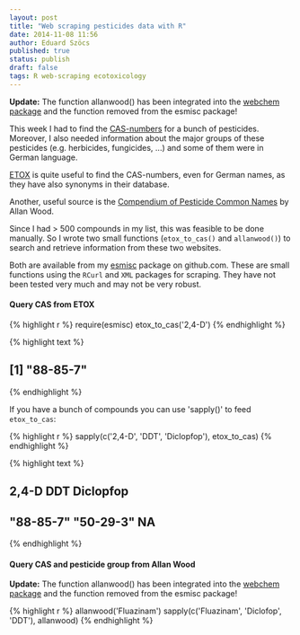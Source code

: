 ```yaml
---
layout: post
title: "Web scraping pesticides data with R"
date: 2014-11-08 11:56
author: Eduard Szöcs
published: true
status: publish
draft: false
tags: R web-scraping ecotoxicology
---
```

 


**Update:**
The function allanwood() has been integrated into the [webchem package](https://github.com/ropensci/webchem) and the function removed from the esmisc package!
 
 
This week I had to find the [CAS-numbers](http://en.wikipedia.org/wiki/CAS_Registry_Number) for a bunch of pesticides. 
Moreover, I also needed information about the major groups of these pesticides (e.g. herbicides, fungicides, ...) and some of them were in German language.
 
<!--more-->
 
[ETOX](http://webetox.uba.de/webETOX/index.do) is quite useful to find the CAS-numbers, even for German names, as they have also synonyms in their database.
 
Another, useful source is the [Compendium of Pesticide Common Names](http://www.alanwood.net/pesticides/index.html) by Allan Wood.
 
Since I had > 500 compounds in my list, this was feasible to be done manually. 
So I wrote two small functions (`etox_to_cas()` and `allanwood()`) to search and retrieve information from these two websites.
 
Both are available from my [esmisc](https://github.com/EDiLD/esmisc#cas-from-etox) package on github.com.
These are small functions using the `RCurl` and `XML` packages for scraping. 
They have not been tested very much and may not be very robust.
 
 
#### Query CAS from ETOX 

{% highlight r %}
require(esmisc)
etox_to_cas('2,4-D')
{% endhighlight %}



{% highlight text %}
## [1] "88-85-7"
{% endhighlight %}
 
If you have a bunch of compounds you can use 'sapply()' to feed `etox_to_cas`:

{% highlight r %}
sapply(c('2,4-D', 'DDT', 'Diclopfop'), etox_to_cas)
{% endhighlight %}



{% highlight text %}
##     2,4-D       DDT Diclopfop 
## "88-85-7" "50-29-3"        NA
{% endhighlight %}
 
 
#### Query CAS and pesticide group from Allan Wood
 
**Update:**
The function allanwood() has been integrated into the [webchem package](https://github.com/ropensci/webchem) and the function removed from the esmisc package!
 

{% highlight r %}
allanwood('Fluazinam')
sapply(c('Fluazinam', 'Diclofop', 'DDT'), allanwood)
{% endhighlight %}
 
 
 
 
 
